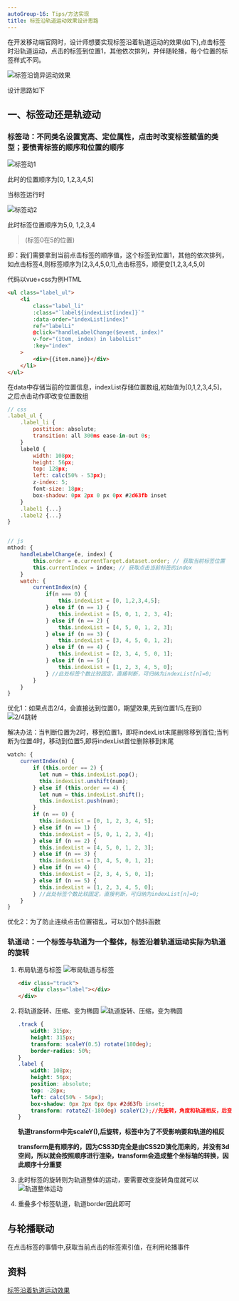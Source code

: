 ```yaml
---
autoGroup-16: Tips/方法实现
title: 标签沿轨道运动效果设计思路
---
```

在开发移动端官网时，设计师想要实现标签沿着轨道运动的效果(如下),点击标签时沿轨道运动，点击的标签到位置1，其他依次排列，并伴随轮播，每个位置的标签样式不同。

![标签沿诡异运动效果](./images/e5e032bf3ee7414c9251bfb15c1aca65_tplv-k3u1fbpfcp-watermark.gif)

设计思路如下

## 一、标签动还是轨迹动
### 标签动：不同类名设置宽高、定位属性，点击时改变标签赋值的类型；要愤青标签的顺序和位置的顺序
![标签动1](./images/239c0a048f2c49dcb3a26d75cd768baa_tplv-k3u1fbpfcp-watermark.jpg)

此时的位置顺序为[0, 1,2,3,4,5]

当标签运行时

![标签动2](./images/a9d15bc4ebf042f7a50fa8dbfdca428d_tplv-k3u1fbpfcp-watermark.jpg)

此时标签位置顺序为5,0, 1,2,3,4 
>(标签0在5的位置)

即：我们需要拿到当前点击标签的顺序值，这个标签到位置1，其他的依次排列，如点击标签4,则标签顺序为[2,3,4,5,0,1],点击标签5，顺便变[1,2,3,4,5,0]

代码以vue+css为例HTML
```html
<ul class="label_ul">
    <li
        class="label_li"
        :class="`label${indexList[index]}`"
        :data-order="indexList[index]"
        ref="labelLi"
        @click="handleLabelChange($event, index)"
        v-for="(item, index) in labelList"
        :key="index"
    >
        <div>{{item.name}}</div>
    </li>
</ul>
```
在data中存储当前的位置信息，indexList存储位置数组,初始值为[0,1,2,3,4,5]，之后点击动作即改变位置数组
```js
// css
.label_ul {
    .label_li {
        postition: absolute;
        transition: all 300ms ease-in-out 0s;
    }
    label0 {
        width: 108px;
        height: 56px;
        top: 128px;
        left: calc(50% - 53px);
        z-index: 5;
        font-size: 18px;
        box-shadow: 0px 2px 0 px 0px #2d63fb inset
    }
    .label1 {...}
    .label2 {...}
}


// js
mthod: {
    handleLabelChange(e, index) {
        this.order = e.currentTarget.dataset.order; // 获取当前标签位置
        this.currentIndex = index; // 获取点击当前标签的index
    }
    watch: {
        currentIndex(n) {
            if(n === 0) {
                this.indexList = [0, 1,2,3,4,5];
            } else if (n == 1) {
                this.indexList = [5, 0, 1, 2, 3, 4];
            } else if (n == 2) {
                this.indexList = [4, 5, 0, 1, 2, 3];
            } else if (n == 3) {
                this.indexList = [3, 4, 5, 0, 1, 2];
            } else if (n == 4) {
                this.indexList = [2, 3, 4, 5, 0, 1];
            } else if (n == 5) {
                this.indexList = [1, 2, 3, 4, 5, 0];
            } //此处标签个数比较固定，直接判断，可归纳为indexList[n]=0;
        }
    }
}
```
优化1：如果点击2/4，会直接达到位置0，期望效果,先到位置1/5,在到0
![2/4跳转](./images/635505d8f8e34077bfe82f78eb2b5e08_tplv-k3u1fbpfcp-watermark.jpg)

解决办法：当判断位置为2时，移到位置1，即将indexList末尾删除移到首位;当判断为位置4时，移动到位置5,即将indexList首位删除移到末尾
```js
watch: {
    currentIndex(n) {
        if (this.order == 2) {
          let num = this.indexList.pop();
          this.indexList.unshift(num);
        } else if (this.order == 4) {
          let num = this.indexList.shift();
          this.indexList.push(num);
        }
        if (n == 0) {
          this.indexList = [0, 1, 2, 3, 4, 5];
        } else if (n == 1) {
          this.indexList = [5, 0, 1, 2, 3, 4];
        } else if (n == 2) {
          this.indexList = [4, 5, 0, 1, 2, 3];
        } else if (n == 3) {
          this.indexList = [3, 4, 5, 0, 1, 2];
        } else if (n == 4) {
          this.indexList = [2, 3, 4, 5, 0, 1];
        } else if (n == 5) {
          this.indexList = [1, 2, 3, 4, 5, 0];
        } //此处标签个数比较固定，直接判断，可归纳为indexList[n]=0;
    }
}
```
优化2：为了防止连续点击位置错乱，可以加个防抖函数

### 轨道动：一个标签与轨道为一个整体，标签沿着轨道运动实际为轨道的旋转
1. 布局轨道与标签
    ![布局轨道与标签](./images/663a7c43e9634a1aa921574b2411362f_tplv-k3u1fbpfcp-watermark.jpg)
    ```html
    <div class="track">
        <div class="label"></div>
    </div>
    ```
2. 将轨道旋转、压缩、变为椭圆
    ![轨道旋转、压缩，变为椭圆](./images/d29213f542f94beb82fba610392ea20b_tplv-k3u1fbpfcp-watermark.jpg)
    ```css
    .track {
        width: 315px;
        height: 315px;
        transform: scaleY(0.5) rotate(180deg);
        border-radius: 50%;
    }
    .label {
        width: 108px;
        height: 56px;
        position: absolute;
        top: -28px;
        left: calc(50% - 54px);
        box-shadow: 0px 2px 0px 0px #2d63fb inset;
        transform: rotateZ(-180deg) scaleY(2);//先旋转，角度和轨道相反，后变为二倍
    }
    ```
    **轨道transform中先scaleY(),后旋转，标签中为了不受影响要和轨道的相反**

    **transform是有顺序的，因为CSS3D完全是由CSS2D演化而来的，并没有3d空间，所以就会按照顺序进行渲染，transform会造成整个坐标轴的转换，因此顺序十分重要**
3. 此时标签的旋转则为轨道整体的运动，要需要改变旋转角度就可以
    ![轨道整体运动](./images/1c8b1e5771494ee5b1fc8a7fd9112c34_tplv-k3u1fbpfcp-watermark.jpg)
4. 重叠多个标签轨道，轨道border因此即可

## 与轮播联动
在点击标签的事情中,获取当前点击的标签索引值，在利用轮播事件


## 资料
[标签沿着轨道运动效果](https://juejin.cn/post/7018068789740699684?utm_source=gold_browser_extension)